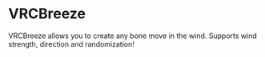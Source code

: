 # VRCBreeze
VRCBreeze allows you to create any bone move in the wind. Supports wind strength, direction and randomization!
